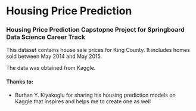 # Housing Price Prediction
### Housing Price Prediction Capstopne Project for Springboard Data Science Career Track

This dataset contains house sale prices for King County. It includes homes sold between May 2014 and May 2015.

The data was obtained from Kaggle.


#### Thanks to:

- Burhan Y. Kiyakoglu for sharing his housing prediction models on Kaggle that inspires and helps me to create one as well 

